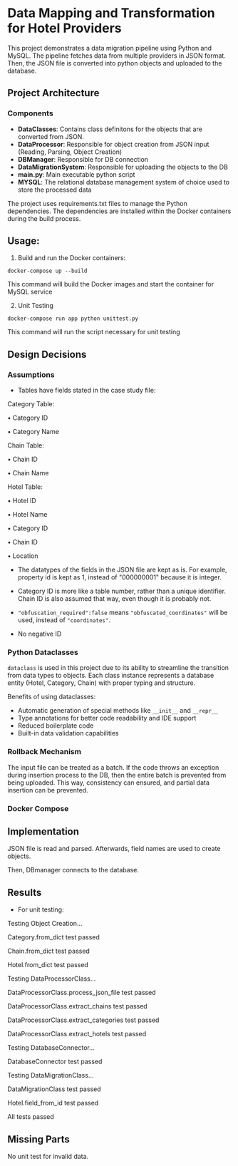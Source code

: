 # Data Mapping and Transformation for Hotel Providers 

This project demonstrates a data migration pipeline using Python and MySQL. The pipeline fetches data from multiple providers in JSON format. Then, the JSON file is converted into python objects and uploaded to the database.


## Project Architecture

### Components

- **DataClasses**: Contains class definitons for the objects that are converted from JSON.
- **DataProcessor**: Responsible for object creation from JSON input (Reading, Parsing, Object Creation)
- **DBManager**: Responsible for DB connection
- **DataMigrationSystem**: Responsible for uploading the objects to the DB
- **main.py**: Main executable python script
- **MYSQL**: The relational database management system of choice used to store the processed data

The project uses requirements.txt files to manage the Python dependencies. The dependencies are installed within the Docker containers during the build process.




## Usage:

1. Build and run the Docker containers:

```
docker-compose up --build
```

This command will build the Docker images and start the container for MySQL service

2. Unit Testing

```
docker-compose run app python unittest.py
```

This command will run the script necessary for unit testing


## Design Decisions

### Assumptions

- Tables have fields stated in the case study file:

Category Table: 

• Category ID 

• Category Name 

Chain Table: 

• Chain ID 

• Chain Name 

Hotel Table: 

• Hotel ID 

• Hotel Name 

• Category ID 

• Chain ID 

• Location 

- The datatypes of the fields in the JSON file are kept as is. For example, property id is kept as 1, instead of "000000001" because it is integer.

- Category ID is more like a table number, rather than a unique identifier. Chain ID is also assumed that way, even though it is probably not. 

- `"obfuscation_required":false` means `"obfuscated_coordinates"` will be used, instead of `"coordinates"`.

- No negative ID 

### Python Dataclasses

`dataclass` is used in this project due to its ability to streamline the transition from data types to objects. Each class instance represents a database entity (Hotel, Category, Chain) with proper typing and structure.

Benefits of using dataclasses:
- Automatic generation of special methods like `__init__` and `__repr__`
- Type annotations for better code readability and IDE support
- Reduced boilerplate code
- Built-in data validation capabilities

### Rollback Mechanism

The input file can be treated as a batch. If the code throws an exception during insertion process to the DB, then the entire batch is prevented from being uploaded. This way, consistency can ensured, and partial data insertion can be prevented.

### Docker Compose


## Implementation

JSON file is read and parsed. Afterwards, field names are used to create objects. 

Then, DBmanager connects to the database.







## Results


* For unit testing:

Testing Object Creation...

Category.from_dict test passed

Chain.from_dict test passed

Hotel.from_dict test passed

Testing DataProcessorClass...

DataProcessorClass.process_json_file test passed

DataProcessorClass.extract_chains test passed

DataProcessorClass.extract_categories test passed

DataProcessorClass.extract_hotels test passed

Testing DatabaseConnector...

DatabaseConnector test passed

Testing DataMigrationClass...

DataMigrationClass test passed

Hotel.field_from_id test passed

All tests passed




## Missing Parts

No unit test for invalid data.

